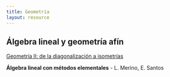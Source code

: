 ```yaml
---
title: Geometría
layout: resource
---
```


## Álgebra lineal y geometría afín
[Geometría II: de la diagonalización a isometrías](http://www.ugr.es/~ignacios/GeometriaII_ISanchezRodriguez.pdf)

**Álgebra lineal con métodos elementales** - L. Merino, E. Santos
